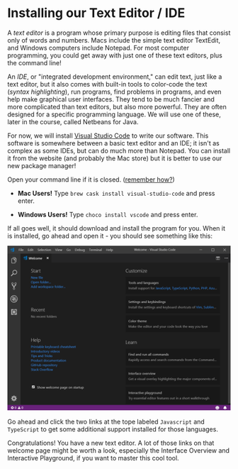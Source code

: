 # Installing our Text Editor / IDE

A *text editor* is a program whose primary purpose is editing files that consist only of words and numbers. Macs include the simple text editor TextEdit, and Windows computers include Notepad. For most computer programming, you could get away with just one of these text editors, plus the command line!

An *IDE*, or "integrated development environment," can edit text, just like a text editor, but it also comes with built-in tools to color-code the text (*syntax highlighting*), run programs, find problems in programs, and even help make graphical user interfaces. They tend to be much fancier and more complicated than text editors, but also more powerful. They are often designed for a specific programming language. We will use one of these, later in the course, called Netbeans for Java.

For now, we will install [Visual Studio Code](https://code.visualstudio.com) to write our software. This software is somewhere between a basic text editor and an IDE; it isn't as complex as some IDEs, but can do much more than Notepad. You can install it from the website (and probably the Mac store) but it is better to use our new package manager!

Open your command line if it is closed. ([remember how?](commandline.md))

* **Mac Users!** Type
`brew cask install visual-studio-code` and press enter. 

* **Windows Users!** Type `choco install vscode` and press enter.

If all goes well, it should download and install the program for you. When it is installed, go ahead and open it - you should see something like this:

![Visual Studio Code Welcome Screen](media/01/img004_vscode_welcome.png)

Go ahead and click the two links at the tope labeled `Javascript` and `TypeScript` to get some additional support installed for those languages.

Congratulations! You have a new text editor. A lot of those links on that welcome page might be worth a look, especially the Interface Overview and Interactive Playground, if you want to master this cool tool.